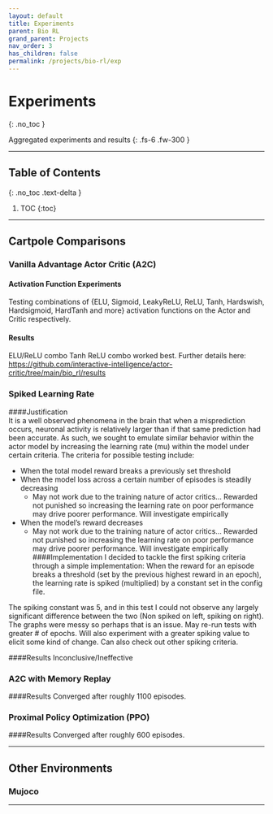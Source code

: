 ```yaml
---
layout: default
title: Experiments
parent: Bio RL
grand_parent: Projects
nav_order: 3
has_children: false
permalink: /projects/bio-rl/exp
---
```


# Experiments
{: .no_toc }

Aggregated experiments and results
{: .fs-6 .fw-300 }

---

## Table of Contents
{: .no_toc .text-delta }

1. TOC
{:toc}

---
## Cartpole Comparisons

### Vanilla Advantage Actor Critic (A2C)
#### Activation Function Experiments
Testing combinations of {ELU, Sigmoid, LeakyReLU, ReLU, Tanh, Hardswish, Hardsigmoid, HardTanh and more} activation functions
on the Actor and Critic respectively.
#### Results
ELU/ReLU combo
Tanh ReLU combo
worked best. 
Further details here: https://github.com/interactive-intelligence/actor-critic/tree/main/bio_rl/results

### Spiked Learning Rate
####Justification  
It is a well observed phenomena in the brain that when a misprediction occurs, neuronal activity is relatively larger than if that same prediction had been accurate. As such, we sought to emulate similar behavior within the actor model by increasing the learning rate (mu) within the model under certain criteria. The criteria for possible testing include:  
- When the total model reward breaks a previously set threshold
- When the model loss across a certain number of episodes is steadily decreasing
  - May not work due to the training nature of actor critics… Rewarded not punished so increasing the learning rate on poor performance may drive poorer performance. Will investigate empirically
- When the model’s reward decreases
    - May not work due to the training nature of actor critics… Rewarded not punished so increasing the learning rate on poor performance may drive poorer performance. Will investigate empirically
####Implementation
I decided to tackle the first spiking criteria through a simple implementation: When the reward for an episode breaks a threshold (set by the previous highest reward in an epoch), the learning rate is spiked (multiplied) by a constant set in the config file.

The spiking constant was 5, and in this test I could not observe any largely significant difference between the two (Non spiked on left, spiking on right). The graphs were messy so perhaps that is an issue. May re-run tests with greater # of epochs. Will also experiment with a greater spiking value to elicit some kind of change. Can also check out other spiking criteria.

####Results
Inconclusive/Ineffective

### A2C with Memory Replay
####Results
Converged after roughly 1100 episodes.

### Proximal Policy Optimization (PPO)

####Results
Converged after roughly 600 episodes.

---

## Other Environments

### Mujoco

---
